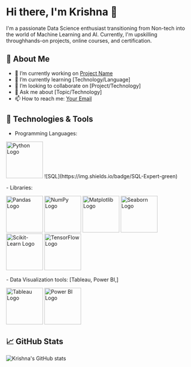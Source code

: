 # Hi there, I'm Krishna 👋

I'm a passionate Data Science enthusiast transitioning from Non-tech into the world of Machine Learning and AI. Currently, I'm upskilling throughhands-on projects, online courses, and certification.

## 🚀 About Me
- 🔭 I’m currently working on [Project Name](link-to-project)
- 🌱 I’m currently learning [Technology/Language]
- 👯 I’m looking to collaborate on [Project/Technology]
- 💬 Ask me about [Topic/Technology]
- 📫 How to reach me: [Your Email](mailto:your-email@example.com)

## 🔧 Technologies & Tools
- Programming Languages:
<p>
    <img src="https://www.python.org/static/community_logos/python-logo.png" alt="Python Logo" width="100">
    ![SQL](https://img.shields.io/badge/SQL-Expert-green)
</p>
- Libraries:
  <p>
    <img src="https://pandas.pydata.org/static/img/pandas.svg" alt="Pandas Logo" width="100">
        <img src="https://numpy.org/images/logo.svg" alt="NumPy Logo" width="100">
        <img src="https://matplotlib.org/_static/images/logo2.svg" alt="Matplotlib Logo" width="100">
        <img src="https://seaborn.pydata.org/_static/logo-wide-lightbg.svg" alt="Seaborn Logo" width="100">
        <img src="https://scikit-learn.org/stable/_static/scikit-learn-logo-small.png" alt="Scikit-Learn Logo" width="100">
        <img src="https://www.tensorflow.org/images/tf_logo_social.png" alt="TensorFlow Logo" width="100">
  </p>
- Data Visualization tools: [Tableau, Power BI,]
   <p>
   <img src="https://www.tableau.com/sites/default/files/pages/tableaulogo_highres.png" alt="Tableau Logo" width="100">
   <img src="https://powerbi.microsoft.com/pictures/shared/social/social-default-image.png" alt="Power BI Logo" width="100">
  </p>

## 📈 GitHub Stats
![Krishna's GitHub stats](https://github-readme-stats.vercel.app/api?username=koderkrishna&show_icons=true&theme=radical)
